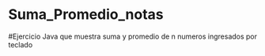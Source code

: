 # Suma_Promedio_notas
#Ejercicio Java que muestra suma y promedio de n numeros ingresados por teclado

